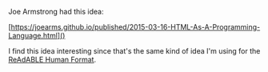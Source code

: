 Joe Armstrong had this idea:

[https://joearms.github.io/published/2015-03-16-HTML-As-A-Programming-Language.html]()

I find this idea interesting since that's the same kind of idea I'm using for the [ReAdABLE Human Format](http://humanreadablehumanformat.com).
